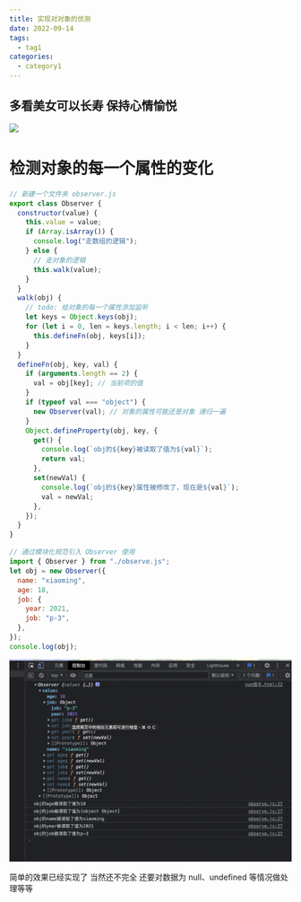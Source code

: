 ```yaml
---
title: 实现对对象的侦测
date: 2022-09-14
tags:
  - tag1
categories:
  - category1
---
```


## 多看美女可以长寿 保持心情愉悦

<img src="https://gimg2.baidu.com/image_search/src=http%3A%2F%2Fc-ssl.duitang.com%2Fuploads%2Fblog%2F202109%2F06%2F20210906225922_1c31b.thumb.1000_0.jpeg&refer=http%3A%2F%2Fc-ssl.duitang.com&app=2002&size=f9999,10000&q=a80&n=0&g=0n&fmt=auto?sec=1665742240&t=2971de5b002bebf4a925c22f3bdbca6d">

# 检测对象的每一个属性的变化

```js
// 新建一个文件夹 observer.js
export class Observer {
  constructor(value) {
    this.value = value;
    if (Array.isArray()) {
      console.log("走数组的逻辑");
    } else {
      // 走对象的逻辑
      this.walk(value);
    }
  }
  walk(obj) {
    // todo: 给对象的每一个属性添加监听
    let keys = Object.keys(obj);
    for (let i = 0, len = keys.length; i < len; i++) {
      this.defineFn(obj, keys[i]);
    }
  }
  defineFn(obj, key, val) {
    if (arguments.length == 2) {
      val = obj[key]; // 当前项的值
    }
    if (typeof val === "object") {
      new Observer(val); // 对象的属性可能还是对象 递归一遍
    }
    Object.defineProperty(obj, key, {
      get() {
        console.log(`obj的${key}被读取了值为${val}`);
        return val;
      },
      set(newVal) {
        console.log(`obj的${key}属性被修改了，现在是${val}`);
        val = newVal;
      },
    });
  }
}
```

```js
// 通过模块化规范引入 Observer 使用
import { Observer } from "./observe.js";
let obj = new Observer({
  name: "xiaoming",
  age: 18,
  job: {
    year: 2021,
    job: "p-3",
  },
});
console.log(obj);
```

<img alt="" src="./observer.png" />

简单的效果已经实现了 当然还不完全 还要对数据为 null、undefined 等情况做处理等等

